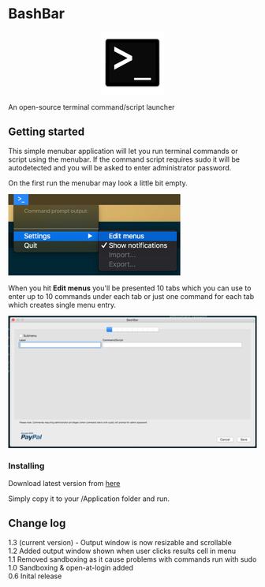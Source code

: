 # BashBar
<p align="center">
<img src="/images/logo_128x128.png">
</p>

An open-source terminal command/script launcher

## Getting started

This simple menubar application will let you run terminal commands or script using the menubar.
If the command script requires sudo it will be autodetected and you will be asked to enter administrator password.

On the first run the menubar may look a little bit empty.

![menu]

When you hit **Edit menus** you'll be presented 10 tabs which you can use to enter up to 10 commands under each tab or just one command for each tab which creates single menu entry.

![preferences]

### Installing

Download latest version from [here](https://github.com/tbrek/BashBar/raw/master/BashBar.zip)

Simply copy it to your /Application folder and run.

## Change log

1.3 (current version) - Output window is now resizable and scrollable<br>
1.2 Added output window shown when user clicks results cell in menu<br>
1.1 Removed sandboxing as it cause problems with commands run with sudo<br>
1.0 Sandboxing & open-at-login added<br>
0.6 Inital release



[bashbarlogo]: /images/logo_128x128.png
[menu]: /images/menu.png
[preferences]: /images/preferences.png

